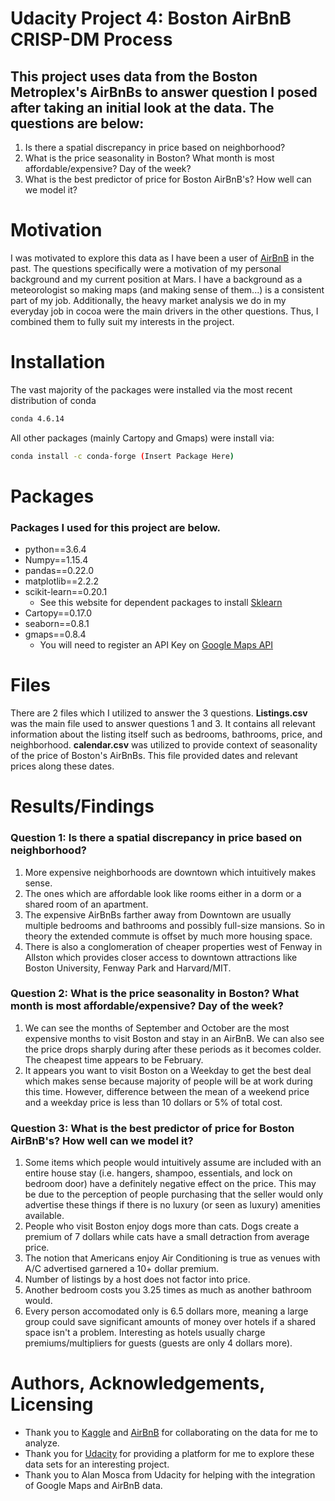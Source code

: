 
# Udacity Project 4: Boston AirBnB CRISP-DM Process

## This project uses data from the Boston Metroplex's AirBnBs to answer question I posed after taking an initial look at the data. The questions are below:
  1. Is there a spatial discrepancy in price based on neighborhood?
  2. What is the price seasonality in Boston? What month is most affordable/expensive? Day of the week?
  3. What is the best predictor of price for Boston AirBnB's? How well can we model it?

# Motivation

I was motivated to explore this data as I have been a user of [AirBnB](https://www.airbnb.com/) in the past. The questions specifically were a motivation of my personal background and my current position at Mars. I have a background as a meteorologist so making maps (and making sense of them...) is a consistent part of my job. Additionally, the heavy market analysis we do in my everyday job in cocoa were the main drivers in the other questions. Thus, I combined them to fully suit my interests in the project.

# Installation

The vast majority of the packages were installed via the most recent distribution of conda
```bash
conda 4.6.14
```
All other packages (mainly Cartopy and Gmaps) were install via:
```bash
conda install -c conda-forge (Insert Package Here)
```

# Packages

### Packages I used for this project are below.
* python==3.6.4
* Numpy==1.15.4
* pandas==0.22.0
* matplotlib==2.2.2
* scikit-learn==0.20.1
    * See this website for dependent packages to install [Sklearn](https://github.com/scikit-learn/scikit-learn/blob/master/README.rst#user-installation)
* Cartopy==0.17.0
* seaborn==0.8.1
* gmaps==0.8.4
    * You will need to register an API Key on [Google Maps API](https://developers.google.com/maps/documentation/javascript/get-api-key)

# Files
There are 2 files which I utilized to answer the 3 questions. __Listings.csv__ was the main file used to answer questions 1 and 3. It contains all relevant information about the listing itself such as bedrooms, bathrooms, price, and neighborhood. __calendar.csv__ was utilized to provide context of seasonality of the price of Boston's AirBnBs. This file provided dates and relevant prices along these dates.

# Results/Findings

### Question 1: Is there a spatial discrepancy in price based on neighborhood?
  
  1. More expensive neighborhoods are downtown which intuitively makes sense.
  2. The ones which are affordable look like rooms either in a dorm or a shared room of an apartment.
  3. The expensive AirBnBs farther away from Downtown are usually multiple bedrooms and bathrooms and possibly full-size mansions. So in theory the extended commute is offset by much more housing space.
  4. There is also a conglomeration of cheaper properties west of Fenway in Allston which provides closer access to downtown attractions like Boston University, Fenway Park and Harvard/MIT.

### Question 2: What is the price seasonality in Boston? What month is most affordable/expensive? Day of the week?
  
  1. We can see the months of September and October are the most expensive months to visit Boston and stay in an AirBnB. We can also see the price drops sharply during after these periods as it becomes colder. The cheapest time appears to be February.
  2. It appears you want to visit Boston on a Weekday to get the best deal which makes sense because majority of people will be at work during this time. However, difference between the mean of a weekend price and a weekday price is less than 10 dollars or 5% of total cost.

### Question 3: What is the best predictor of price for Boston AirBnB's? How well can we model it?

  1. Some items which people would intuitively assume are included with an entire house stay (i.e. hangers, shampoo, essentials, and lock on bedroom door) have a definitely negative effect on the price. This may be due to the perception of people purchasing that the seller would only advertise these things if there is no luxury (or seen as luxury) amenities available.
  2. People who visit Boston enjoy dogs more than cats. Dogs create a premium of 7 dollars while cats have a small detraction from average price.
  3. The notion that Americans enjoy Air Conditioning is true as venues with A/C advertised garnered a 10+ dollar premium.
  4. Number of listings by a host does not factor into price.
  5. Another bedroom costs you 3.25 times as much as another bathroom would.
  6. Every person accomodated only is 6.5 dollars more, meaning a large group could save significant amounts of money over hotels if a shared space isn't a problem. Interesting as hotels usually charge premiums/multipliers for guests (guests are only 4 dollars more). 


# Authors, Acknowledgements, Licensing

* Thank you to [Kaggle](https://www.kaggle.com/airbnb/boston) and [AirBnB](https://www.airbnb.com/) for collaborating on the data for me to analyze.
* Thank you for [Udacity](https://www.udacity.com/) for providing a platform for me to explore these data sets for an interesting project.
* Thank you to Alan Mosca from Udacity for helping with the integration of Google Maps and AirBnB data.
